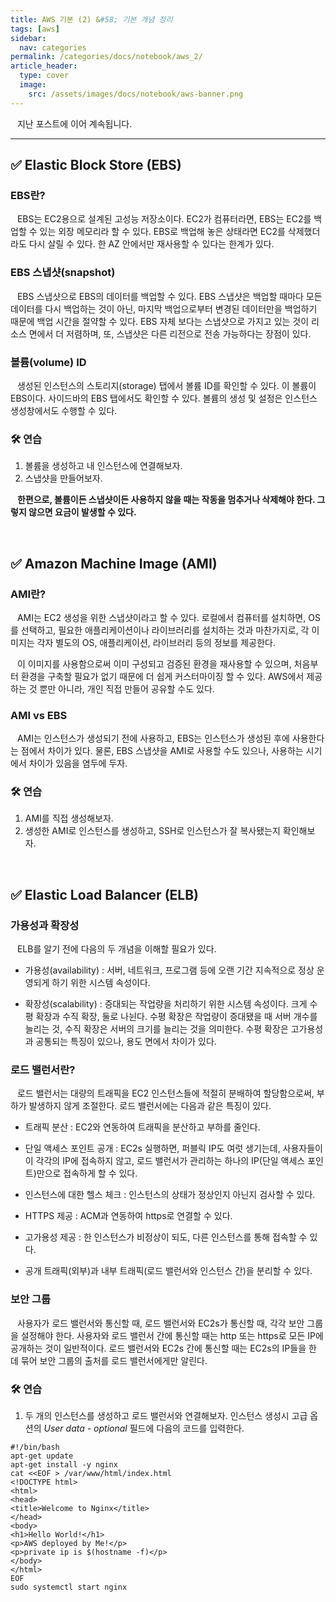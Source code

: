 ```yaml
---
title: AWS 기본 (2) &#58; 기본 개념 정리
tags: [aws]
sidebar:
  nav: categories
permalink: /categories/docs/notebook/aws_2/
article_header:
  type: cover
  image:
    src: /assets/images/docs/notebook/aws-banner.png
---
```


<div class="article__content" markdown="1">

&ensp; 지난 포스트에 이어 계속됩니다.

---

## ✅ Elastic Block Store (EBS)

### EBS란?

&ensp; EBS는 EC2용으로 설계된 고성능 저장소이다. EC2가 컴퓨터라면, EBS는 EC2를 백업할 수 있는 외장 메모리라 할 수 있다. EBS로 백업해 놓은 상태라면 EC2를 삭제했더라도 다시 살릴 수 있다. 한 AZ 안에서만 재사용할 수 있다는 한계가 있다.

### EBS 스냅샷(snapshot)

&ensp; EBS 스냅샷으로 EBS의 데이터를 백업할 수 있다. EBS 스냅샷은 백업할 때마다 모든 데이터를 다시 백업하는 것이 아닌, 마지막 백업으로부터 변경된 데이터만을 백업하기 때문에 백업 시간을 절약할 수 있다. EBS 자체 보다는 스냅샷으로 가지고 있는 것이 리소스 면에서 더 저렴하며, 또, 스냅샷은 다른 리전으로 전송 가능하다는 장점이 있다.

### 볼륨(volume) ID

&ensp; 생성된 인스턴스의 스토리지(storage) 탭에서 볼륨 ID를 확인할 수 있다. 이 볼륨이 EBS이다. 사이드바의 EBS 탭에서도 확인할 수 있다. 볼륨의 생성 및 설정은 인스턴스 생성창에서도 수행할 수 있다.

### 🛠️ 연습

1. 볼륨을 생성하고 내 인스턴스에 연결해보자.
2. 스냅샷을 만들어보자.

&ensp; **한편으로, 볼륨이든 스냅샷이든 사용하지 않을 때는 작동을 멈추거나 삭제해야 한다. 그렇지 않으면 요금이 발생할 수 있다.**

<br/>

## ✅ Amazon Machine Image (AMI)

### AMI란?

&ensp; AMI는 EC2 생성을 위한 스냅샷이라고 할 수 있다. 로컬에서 컴퓨터를 설치하면, OS를 선택하고, 필요한 애플리케이션이나 라이브러리를 설치하는 것과 마찬가지로, 각 이미지는 각자 별도의 OS, 애플리케이션, 라이브러리 등의 정보를 제공한다.

&ensp; 이 이미지를 사용함으로써 이미 구성되고 검증된 환경을 재사용할 수 있으며, 처음부터 환경을 구축할 필요가 없기 때문에 더 쉽게 커스터마이징 할 수 있다. AWS에서 제공하는 것 뿐만 아니라, 개인 직접 만들어 공유할 수도 있다.

### AMI vs EBS

&ensp; AMI는 인스턴스가 생성되기 전에 사용하고, EBS는 인스턴스가 생성된 후에 사용한다는 점에서 차이가 있다. 물론, EBS 스냅샷을 AMI로 사용할 수도 있으나, 사용하는 시기에서 차이가 있음을 염두에 두자.

### 🛠️ 연습

1. AMI를 직접 생성해보자.
2. 생성한 AMI로 인스턴스를 생성하고, SSH로 인스턴스가 잘 복사됐는지 확인해보자.

<br/>

## ✅ Elastic Load Balancer (ELB)

### 가용성과 확장성

&ensp; ELB를 알기 전에 다음의 두 개념을 이해할 필요가 있다.

- 가용성(availability) : 서버, 네트워크, 프로그램 등에 오랜 기간 지속적으로 정상 운영되게 하기 위한 시스템 속성이다.

- 확장성(scalability) : 증대되는 작업량을 처리하기 위한 시스템 속성이다. 크게 수평 확장과 수직 확장, 둘로 나뉜다. 수평 확장은 작업량이 증대됐을 때 서버 개수를 늘리는 것, 수직 확장은 서버의 크기를 늘리는 것을 의미한다. 수평 확장은 고가용성과 공통되는 특징이 있으나, 용도 면에서 차이가 있다.

### 로드 밸런서란?

&ensp; 로드 밸런서는 대량의 트래픽을 EC2 인스턴스들에 적절히 분배하여 할당함으로써, 부하가 발생하지 않게 조절한다. 로드 밸런서에는 다음과 같은 특징이 있다.

- 트래픽 분산 : EC2와 연동하여 트래픽을 분산하고 부하를 줄인다.

- 단일 액세스 포인트 공개 : EC2s 실행하면, 퍼블릭 IP도 여럿 생기는데, 사용자들이 이 각각의 IP에 접속하지 않고, 로드 밸런서가 관리하는 하나의 IP(단일 액세스 포인트)만으로 접속하게 할 수 있다.

- 인스턴스에 대한 헬스 체크 : 인스턴스의 상태가 정상인지 아닌지 검사할 수 있다.

- HTTPS 제공 : ACM과 연동하여 https로 연결할 수 있다.

- 고가용성 제공 : 한 인스턴스가 비정상이 되도, 다른 인스턴스를 통해 접속할 수 있다.

- 공개 트래픽(외부)과 내부 트래픽(로드 밸런서와 인스턴스 간)을 분리할 수 있다.

### 보안 그룹

&ensp; 사용자가 로드 밸런서와 통신할 때, 로드 밸런서와 EC2s가 통신할 때, 각각 보안 그룹을 설정해야 한다. 사용자와 로드 밸런서 간에 통신할 때는 http 또는 https로 모든 IP에 공개하는 것이 일반적이다. 로드 밸런서와 EC2s 간에 통신할 때는 EC2s의 IP들을 한 데 묶어 보안 그룹의 출처를 로드 밸런서에게만 알린다.

### 🛠️ 연습

1.  두 개의 인스턴스를 생성하고 로드 밸런서와 연결해보자. 인스턴스 생성시 고급 옵션의 _User data - optional_ 필드에 다음의 코드를 입력한다.

```
#!/bin/bash
apt-get update
apt-get install -y nginx
cat <<EOF > /var/www/html/index.html
<!DOCTYPE html>
<html>
<head>
<title>Welcome to Nginx</title>
</head>
<body>
<h1>Hello World!</h1>
<p>AWS deployed by Me!</p>
<p>private ip is $(hostname -f)</p>
</body>
</html>
EOF
sudo systemctl start nginx
```

</div>
